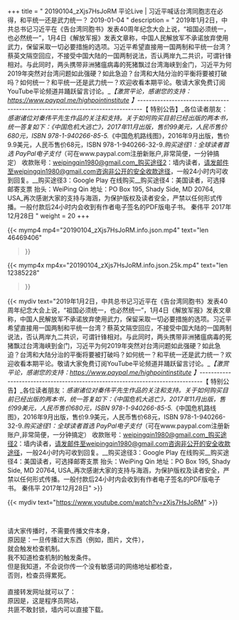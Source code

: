 +++
title = " 20190104_zXjs7HsJoRM 平论Live | 习近平喊话台湾同胞志在必得，和平统一还是武力统一？ 2019-01-04 "
description = " 2019年1月2日，中共总书记习近平在《告台湾同胞书》发表40周年纪念大会上说，“祖国必须统一，也必然统一”，1月4日《解放军报》发表文章称，中国人民解放军不承诺放弃使用武力，保留采取一切必要措施的选项。习近平希望直接用一国两制和平统一台湾？蔡英文隔空回应，不接受中国大陆的一国两制说法，否认两岸九二共识，可谓针锋相对。与此同时，两头携带非洲猪瘟病毒的死猪飘过台湾海峡到金门，习近平为何2019年突然对台湾问题如此强硬？如此急迫？台湾和大陆分治的平衡将要被打破吗？如何统一？和平统一还是武力统一？欢迎收看本期平论。敬请大家免费订阅YouTube平论频道并踊跃留言讨论。___【激赏平论，感谢您的支持：https://www.paypal.me/highpointinstitute 】_-------------------------------------------------------------------------------_【 特别公告】_各位读者朋友：_感谢诸位对秦伟平先生作品的关注和支持。_关于如何购买目前已经出版的两本书，统一答复如下：_《中国危机大逃亡》，2017年11月出版，售价99美元，人民币售价680元，ISBN 978-1-940266-85-5._《中国危机路线图》，2016年9月出版，售价9.9美元，人民币售价68元，ISBN 978-1-940266-32-9._购买途径1：全球读者首选 PayPal电子支付_（可在www.paypal.com注册新账户,非常简便，一分钟搞定）     收款账号：weipingqin1980@gmail.com_购买途径2：墙内读者，请发邮件至weipingqin1980@gmail.com咨询非公开的安全收款途径，一般24小时内可收到回复。__购买途径3：Google Play 在线购买__购买途径4：美国读者，可选择邮寄支票     抬头：WeiPing Qin     地址：PO Box 195, Shady Side, MD 20764, USA_再次感谢大家的支持与海涵，为保护版权及读者安全，严禁以任何形式传播。一般付款后24小时内会收到有作者电子签名的PDF版电子书。     秦伟平     2017年12月28日 "
weight = 20
+++

{{< mymp4 mp4="20190104_zXjs7HsJoRM.info.json.mp4" 
text="len 46469406"
>}}

{{< mymp4x  mp4x="20190104_zXjs7HsJoRM.info.json.25k.mp4"
text="len 12385228"
>}}


{{< mydiv text="2019年1月2日，中共总书记习近平在《告台湾同胞书》发表40周年纪念大会上说，“祖国必须统一，也必然统一”，1月4日《解放军报》发表文章称，中国人民解放军不承诺放弃使用武力，保留采取一切必要措施的选项。习近平希望直接用一国两制和平统一台湾？蔡英文隔空回应，不接受中国大陆的一国两制说法，否认两岸九二共识，可谓针锋相对。与此同时，两头携带非洲猪瘟病毒的死猪飘过台湾海峡到金门，习近平为何2019年突然对台湾问题如此强硬？如此急迫？台湾和大陆分治的平衡将要被打破吗？如何统一？和平统一还是武力统一？欢迎收看本期平论。敬请大家免费订阅YouTube平论频道并踊跃留言讨论。___【激赏平论，感谢您的支持：https://www.paypal.me/highpointinstitute 】_-------------------------------------------------------------------------------_【 特别公告】_各位读者朋友：_感谢诸位对秦伟平先生作品的关注和支持。_关于如何购买目前已经出版的两本书，统一答复如下：_《中国危机大逃亡》，2017年11月出版，售价99美元，人民币售价680元，ISBN 978-1-940266-85-5._《中国危机路线图》，2016年9月出版，售价9.9美元，人民币售价68元，ISBN 978-1-940266-32-9._购买途径1：全球读者首选 PayPal电子支付_（可在www.paypal.com注册新账户,非常简便，一分钟搞定）     收款账号：weipingqin1980@gmail.com_购买途径2：墙内读者，请发邮件至weipingqin1980@gmail.com咨询非公开的安全收款途径，一般24小时内可收到回复。__购买途径3：Google Play 在线购买__购买途径4：美国读者，可选择邮寄支票     抬头：WeiPing Qin     地址：PO Box 195, Shady Side, MD 20764, USA_再次感谢大家的支持与海涵，为保护版权及读者安全，严禁以任何形式传播。一般付款后24小时内会收到有作者电子签名的PDF版电子书。     秦伟平     2017年12月28日" >}}
<br>

{{< mydiv text="https://www.youtube.com/watch?v=zXjs7HsJoRM" >}}


<br>

请大家传播时，不需要传播文件本身，<br>
原因是：一旦传播过大东西（例如，图片，文件），<br>
就会触发检查机制。<br>
我不知道检查机制的触发条件。<br>
但是我知道，不会说你传一个没有敏感词的网络地址都检查，<br>
否则，检查员得累死。<br><br>
直接转发网址就可以了：<br>
原因是，这是程序员网站，<br>
共匪不敢封锁，墙内可以直接下载。


